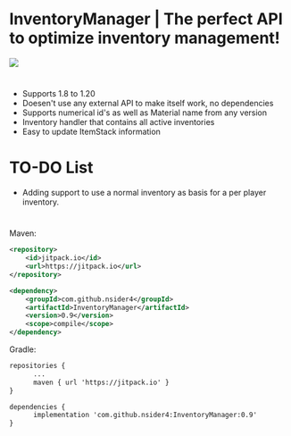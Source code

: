 # InventoryManager | The perfect API to optimize inventory management!

[![](https://jitpack.io/v/nsider4/InventoryManager.svg)](https://jitpack.io/#nsider4/InventoryManager)
#

- Supports 1.8 to 1.20
- Doesen't use any external API to make itself work, no dependencies
- Supports numerical id's as well as Material name from any version
- Inventory handler that contains all active inventories
- Easy to update ItemStack information


# TO-DO List
- Adding support to use a normal inventory as basis for a per player inventory.

#

Maven:
```XML
<repository>
    <id>jitpack.io</id>
    <url>https://jitpack.io</url>
</repository>
```
```XML
<dependency>
    <groupId>com.github.nsider4</groupId>
    <artifactId>InventoryManager</artifactId>
    <version>0.9</version>
    <scope>compile</scope>
</dependency>
```

Gradle:
```XML
repositories {
	  ...
	  maven { url 'https://jitpack.io' }
}
```
```XML
dependencies {
	  implementation 'com.github.nsider4:InventoryManager:0.9'
}
```
